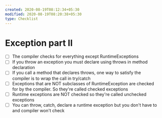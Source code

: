 ```yaml
---
created: 2020-08-19T08:12:34+05:30
modified: 2020-08-19T08:20:38+05:30
type: Checklist
---
```


# Exception part II

- [ ] The compiler checks for everything except RuntimeExceptions
- [ ] If you throw an exception you must declare using throws in method declaration
- [ ] If you call a method that declares throws, one way to satisfy the compiler is to wrap the call in try/catch
- [ ] Exceptions that are NOT subclasses of RuntimeException are checked for by the compiler. So they're called checked exceptions
- [ ] Runtime exceptions are NOT checked so they're called unchecked exceptions
- [ ] You can throw, catch, declare a runtime exception but you don't have to and compiler won't check